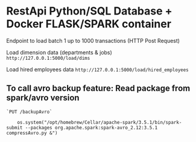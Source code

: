 # RestApi Python/SQL Database + Docker FLASK/SPARK container

Endpoint to load batch 1 up to 1000 transactions (HTTP Post Request)

Load dimension data (departments & jobs)
`http://127.0.0.1:5000/load/dims`

Load hired employees data 
`http://127.0.0.1:5000/load/hired_employees`



## To call avro backup feature: Read package from spark/avro version

    `PUT /backupAvro`

        os.system("/opt/homebrew/Cellar/apache-spark/3.5.1/bin/spark-submit --packages org.apache.spark:spark-avro_2.12:3.5.1 compressAvro.py &")

